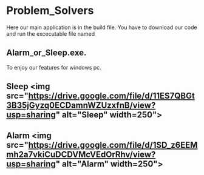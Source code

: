 # Problem_Solvers
Here our main application is in the build file. You have to download our code and run the excecutable file named 
## Alarm_or_Sleep.exe. 
To enjoy our features for windows pc.
## Sleep <img src="https://drive.google.com/file/d/11ES7QBGt3B35jGyzq0ECDamnWZUzxfnB/view?usp=sharing" alt="Sleep" width=250">
## Alarm <img src="https://drive.google.com/file/d/1SD_z6EEMmh2a7vkiCuDCDVMcVEdOrRhv/view?usp=sharing" alt="Alarm" width=250">
